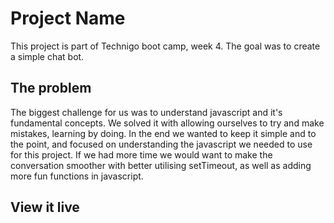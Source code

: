# Project Name
This project is part of Technigo boot camp, week 4. The goal was to create a simple chat bot. 

## The problem

The biggest challenge for us was to understand javascript and it's fundamental concepts. We solved it with allowing ourselves to try and make mistakes, learning by doing. In the end we wanted to keep it simple and to the point, and focused on understanding the javascript we needed to use for this project. If we had more time we would want to make the conversation smoother with better utilising setTimeout, as well as adding more fun functions in javascript. 

## View it live


